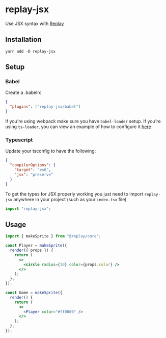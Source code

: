 # replay-jsx

Use JSX syntax with [Replay](https://github.com/edbentley/replay)

## Installation

`yarn add -D replay-jsx`

## Setup

### Babel

Create a .babelrc

```json
{
  "plugins": ["replay-jsx/babel"]
}
```

If you're using webpack make sure you have `babel-loader` setup. If you're using `ts-loader`, you can view an
example of how to configure it [here](/example/web/webpack.config.js)

### Typescript

Update your tsconfig to have the following:

```json
{
  "compilerOptions": {
    "target": "es6",
    "jsx": "preserve"
  }
}
```

To get the types for JSX properly working you just need to import `replay-jsx` anywhere in your project (such as your `index.tsx` file)

```ts
import "replay-jsx";
```

## Usage

```jsx
import { makeSprite } from "@replay/core";

const Player = makeSprite({
  render({ props }) {
    return (
      <>
        <circle radius={10} color={props.color} />
      </>
    );
  },
});

const Game = makeSprite({
  render() {
    return (
      <>
        <Player color="#ff0000" />
      </>
    );
  },
});
```
